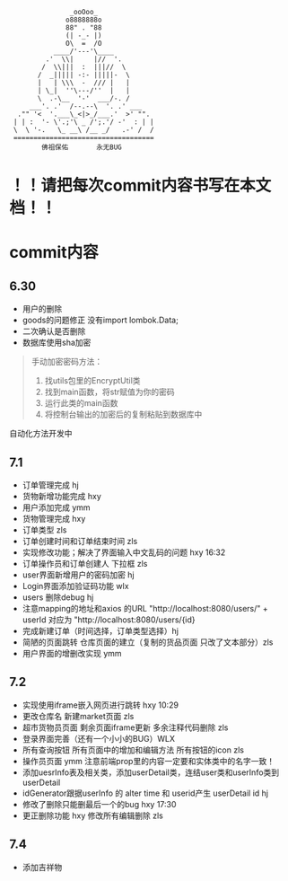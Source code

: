                    _ooOoo_
                  o8888888o
                  88" . "88
                  (| -_- |)
                  O\  =  /O
               ____/'---'\____
             .'  \\|     |//  '.
            /  \\|||  :  |||//  \
           /  _||||| -:- |||||-  \
           |   | \\\  -  /// |   |
           | \_|  ''\---/''  |   |
           \  .-\__  '-'  ___/-. /
         ___'. .'  /--.--\  '. .' ___
      ."" '<  '.___\_<|>_/___.'  >' "".
     | | :  '- \'.;'\ _ /';.'/ -'  : | |
     \  \ '-.   \_ __\ /__ _/   .-' /  /
     ===================================
            佛祖保佑       永无BUG


# ！！请把每次commit内容书写在本文档！！
# commit内容
## 6.30
* 用户的删除 
* goods的问题修正 没有import lombok.Data;
* 二次确认是否删除
* 数据库使用sha加密
> 手动加密密码方法：
> 1. 找utils包里的EncryptUtil类
> 2. 找到main函数，将str赋值为你的密码
> 3. 运行此类的main函数
> 4. 将控制台输出的加密后的复制粘贴到数据库中
  
自动化方法开发中

## 7.1
* 订单管理完成 hj
* 货物新增功能完成 hxy
* 用户添加完成 ymm
* 货物管理完成 hxy
* 订单类型 zls
* 订单创建时间和订单结束时间 zls
* 实现修改功能；解决了界面输入中文乱码的问题 hxy 16:32
* 订单操作员和订单创建人 下拉框 zls
* user界面新增用户的密码加密 hj
* Login界面添加验证码功能 wlx
* users 删除debug hj
* 注意mapping的地址和axios 的URL "http://localhost:8080/users/" + userId 对应为 "http://localhost:8080/users/{id}
* 完成新建订单（时间选择，订单类型选择）hj
* 简陋的页面跳转 
  仓库页面的建立（复制的货品页面 只改了文本部分）zls
* 用户界面的增删改实现 ymm


## 7.2
* 实现使用iframe嵌入网页进行跳转 hxy 10:29
* 更改仓库名 新建market页面 zls
* 超市货物员页面 剩余页面iframe更新 多余注释代码删除 zls 
* 登录界面完善（还有一个小小的BUG）WLX
* 所有查询按钮 所有页面中的增加和编辑方法 所有按钮的icon zls
* 操作员页面 ymm 注意前端prop里的内容一定要和实体类中的名字一致！
* 添加uesrInfo表及相关类，添加userDetail类，连结user类和userInfo类到userDetail
* idGenerator跟据userInfo 的 alter time 和 userid产生 userDetail id hj
* 修改了删除只能删最后一个的bug hxy 17:30
* 更正删除功能 hxy 修改所有编辑删除 zls

## 7.4
* 添加吉祥物
